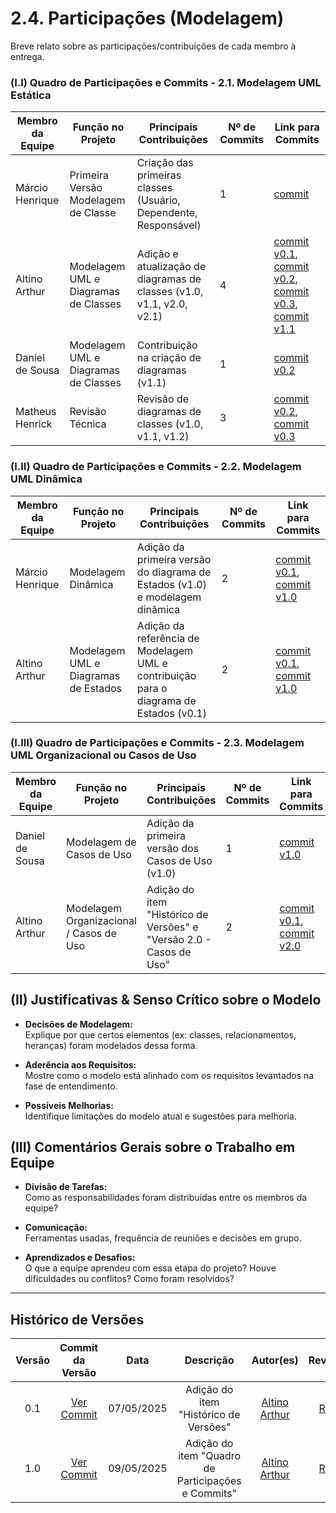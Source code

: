 # 2.4. Participações (Modelagem)

Breve relato sobre as participações/contribuições de cada membro à entrega. 

### (I.I) Quadro de Participações e Commits - 2.1. Modelagem UML Estática

| Membro da Equipe       | Função no Projeto           | Principais Contribuições                                                                                  | Nº de Commits | Link para Commits |
|------------------------|-----------------------------|-----------------------------------------------------------------------------------------------------------|----------------|-------------------|
| Márcio Henrique        | Primeira Versão Modelagem de Classe | Criação das primeiras classes (Usuário, Dependente, Responsável)                                             | 1              | [commit](https://github.com/UnBArqDsw2025-1-Turma01/2025.1-T01-_G1_Embarcado_Entrega_02/commit/642095f83747620c4ea71808776e74ea98ba7e2f) |
| Altino Arthur          | Modelagem UML e Diagramas de Classes | Adição e atualização de diagramas de classes (v1.0, v1.1, v2.0, v2.1)                                      | 4              | [commit v0.1](https://github.com/UnBArqDsw2025-1-Turma01/2025.1-T01-_G1_Embarcado_Entrega_02/commit/a937432632e45ab878b4c384f2f5e47229cf08a1), [commit v0.2](https://github.com/UnBArqDsw2025-1-Turma01/2025.1-T01-_G1_Embarcado_Entrega_02/commit/6b623eca267cf26cbdb600362dfa37d20c565696), [commit v0.3](https://github.com/UnBArqDsw2025-1-Turma01/2025.1-T01-_G1_Embarcado_Entrega_02/commit/47cc0f527d2671c2cd3d8349ee50f03ae3ff7775), [commit v1.1](https://github.com/UnBArqDsw2025-1-Turma01/2025.1-T01-_G1_Embarcado_Entrega_02/commit/) |
| Daniel de Sousa        | Modelagem UML e Diagramas de Classes | Contribuição na criação de diagramas (v1.1)                                                                 | 1              | [commit v0.2](https://github.com/UnBArqDsw2025-1-Turma01/2025.1-T01-_G1_Embarcado_Entrega_02/commit/6b623eca267cf26cbdb600362dfa37d20c565696) |
| Matheus Henrick        | Revisão Técnica              | Revisão de diagramas de classes (v1.0, v1.1, v1.2)                                                         | 3              | [commit v0.2](https://github.com/UnBArqDsw2025-1-Turma01/2025.1-T01-_G1_Embarcado_Entrega_02/commit/6b623eca267cf26cbdb600362dfa37d20c565696), [commit v0.3](https://github.com/UnBArqDsw2025-1-Turma01/2025.1-T01-_G1_Embarcado_Entrega_02/commit/47cc0f527d2671c2cd3d8349ee50f03ae3ff7775) |

### (I.II) Quadro de Participações e Commits - 2.2. Modelagem UML Dinâmica

| Membro da Equipe       | Função no Projeto           | Principais Contribuições                                                                                  | Nº de Commits | Link para Commits |
|------------------------|-----------------------------|-----------------------------------------------------------------------------------------------------------|----------------|-------------------|
| Márcio Henrique        | Modelagem Dinâmica           | Adição da primeira versão do diagrama de Estados (v1.0) e modelagem dinâmica                                | 2              | [commit v0.1](https://github.com/UnBArqDsw2025-1-Turma01/2025.1-T01-_G1_Embarcado_Entrega_02/commit/26a515f9c28e2fb2caa1e103277ba663bc7444e6), [commit v1.0](https://github.com/UnBArqDsw2025-1-Turma01/2025.1-T01-_G1_Embarcado_Entrega_02/commit/54aad41f1b28ddd4673e4555e9f555df81279103) |
| Altino Arthur          | Modelagem UML e Diagramas de Estados | Adição da referência de Modelagem UML e contribuição para o diagrama de Estados (v0.1)                      | 2              | [commit v0.1](https://github.com/UnBArqDsw2025-1-Turma01/2025.1-T01-_G1_Embarcado_Entrega_02/commit/26a515f9c28e2fb2caa1e103277ba663bc7444e6), [commit v1.0](https://github.com/UnBArqDsw2025-1-Turma01/2025.1-T01-_G1_Embarcado_Entrega_02/commit/54aad41f1b28ddd4673e4555e9f555df81279103) |

### (I.III) Quadro de Participações e Commits - 2.3. Modelagem UML Organizacional ou Casos de Uso

| Membro da Equipe       | Função no Projeto           | Principais Contribuições                                                                                  | Nº de Commits | Link para Commits |
|------------------------|-----------------------------|-----------------------------------------------------------------------------------------------------------|----------------|-------------------|
| Daniel de Sousa        | Modelagem de Casos de Uso    | Adição da primeira versão dos Casos de Uso (v1.0)                                                           | 1              | [commit v1.0](https://github.com/UnBArqDsw2025-1-Turma01/2025.1-T01-_G1_Embarcado_Entrega_02/commit/ce2eba63cb2305e27740ea5283f3cc5a3afc526c) |
| Altino Arthur          | Modelagem Organizacional / Casos de Uso | Adição do item "Histórico de Versões" e "Versão 2.0 - Casos de Uso"                                        | 2              | [commit v0.1](https://github.com/), [commit v2.0](https://github.com/UnBArqDsw2025-1-Turma01/2025.1-T01-_G1_Embarcado_Entrega_02/commit/08cc1f0a1107569c65343ea74b456022faafd0d7) |

## (II) Justificativas & Senso Crítico sobre o Modelo

- **Decisões de Modelagem:**  
  Explique por que certos elementos (ex: classes, relacionamentos, heranças) foram modelados dessa forma.
  
- **Aderência aos Requisitos:**  
  Mostre como o modelo está alinhado com os requisitos levantados na fase de entendimento.

- **Possíveis Melhorias:**  
  Identifique limitações do modelo atual e sugestões para melhoria.

## (III) Comentários Gerais sobre o Trabalho em Equipe

- **Divisão de Tarefas:**  
  Como as responsabilidades foram distribuídas entre os membros da equipe?

- **Comunicação:**  
  Ferramentas usadas, frequência de reuniões e decisões em grupo.

- **Aprendizados e Desafios:**  
  O que a equipe aprendeu com essa etapa do projeto? Houve dificuldades ou conflitos? Como foram resolvidos?

---

## Histórico de Versões

| Versão | Commit da Versão | Data       | Descrição                                           | Autor(es)                                                  | Revisor(es)                                  | Descrição da Revisão              | Commit da Revisão        |
|:------:|:----------------:|:----------:|:---------------------------------------------------:|:-----------------------------------------------------------:|:--------------------------------------------:|:-------------------------------:|:-------------------------------:|
| 0.1    | [Ver Commit](https://github.com/)         | 07/05/2025 | Adição do item "Histórico de Versões"     | [Altino Arthur](https://github.com/arthurrochamoreira)      | [Revisor](https://github.com/)               | Ajustes gramaticais e formatação | [Ver Commit](https://github.com/) |
| 1.0    | [Ver Commit](https://github.com/UnBArqDsw2025-1-Turma01/2025.1-T01-_G1_Embarcado_Entrega_02/commit/45999475c43f05af2ba4609b0287f9bdf42eeec5)         | 09/05/2025 | Adição do item "Quadro de Participações e Commits"     | [Altino Arthur](https://github.com/arthurrochamoreira)      | [Revisor](https://github.com/)               |  *(inserir observações da revisão)*  | [Ver Commit](https://github.com/) |



<!-- Copie a descomente linha abaixo para adicionar novas versões -->

<!-- |        |                  |            |                                                     |                                                           |                                              |                                 |                                 | -->

